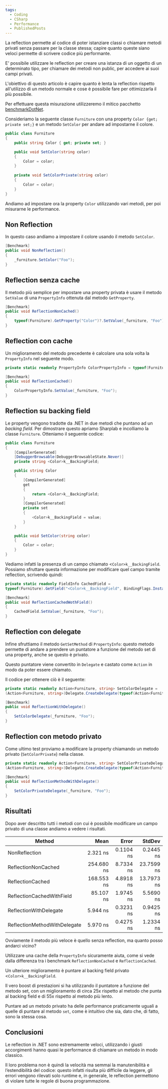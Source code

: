 ```yaml
---
tags:
  - Coding
  - CSharp
  - Performance
  - PublishedPosts
---
```



La reflection permette al codice di poter istanziare classi o chiamare metodi privati senza passare per la classe stessa; capire quanto queste siano veloci permette di scrivere codice più performante.

E' possibile utilizzare le reflection per creare una istanza di un oggetto di un determinato tipo, per chiamare dei metodi non public, per accedere ai suoi campi privati.

L'obiettivo di questo articolo è capire quanto è lenta la reflection rispetto all'utilizzo di un metodo normale e cose è possibile fare per ottimizzarla il più possibile.

Per effettuare questa misurazione utilizzeremo il mitico pacchetto [benchmarkDotNet](https://github.com/dotnet/BenchmarkDotNet).

Consideriamo la seguente classe `Furniture` con una property `Color {get; private set;}` e un metodo `SetColor` per andare ad impostarne il colore.
```csharp
public class Furniture
{
    public string Color { get; private set; }

    public void SetColor(string color)
    {
        Color = color;
    }
    
    private void SetColorPrivate(string color)
    {
        Color = color;
    }
}
```
Andiamo ad impostare ora la property `Color` utilizzando vari metodi, per poi misurarne le performance.

## Non Reflection

In questo caso andiamo a impostare il colore usando il metodo `SetColor`.
```csharp
[Benchmark]
public void NonReflection()
{
    _furniture.SetColor("Foo");
}
```
## Reflection senza cache

Il metodo più semplice per impostare una property privata è usare il metodo `SetValue` di una `PropertyInfo` ottenuta dal metodo `GetProperty`.
```csharp
[Benchmark]
public void ReflectionNonCached()
{
    typeof(Furniture).GetProperty("Color")?.SetValue(_furniture, "Foo");
}
```

## Reflection con cache

Un miglioramento del metodo precedente è calcolare una sola volta la `PropertyInfo` nel seguente modo.
```csharp
private static readonly PropertyInfo ColorPropertyInfo = typeof(Furniture).GetProperty("Color")!;

[Benchmark]
public void ReflectionCached()
{
    ColorPropertyInfo.SetValue(_furniture, "Foo");
}
```
## Reflection su backing field

Le property vengono tradotte da .NET in due metodi che puntano ad un _backing field_. Per dimostrare questo apriamo Sharplab e incolliamo la classe `Furniture`. Otteniamo il seguente codice:
```csharp
public class Furniture
{
    [CompilerGenerated]
    [DebuggerBrowsable(DebuggerBrowsableState.Never)]
    private string <Color>k__BackingField;

    public string Color
    {
        [CompilerGenerated]
        get
        {
            return <Color>k__BackingField;
        }
        [CompilerGenerated]
        private set
        {
            <Color>k__BackingField = value;
        }
    }

    public void SetColor(string color)
    {
        Color = color;
    }
}
```
Vediamo infatti la presenza di un campo chiamato <`Color>k__BackingField`. Possiamo sfruttare questa informazione per modificare quel campo tramite reflection, scrivendo quindi:
```csharp
private static readonly FieldInfo CachedField =
typeof(Furniture).GetField("<Color>k__BackingField", BindingFlags.Instance | BindingFlags.NonPublic)!;

[Benchmark]
public void ReflectionCachedWothField()
{
    CachedField.SetValue(_furniture, "Foo");
}
```
## Reflection con delegate

Infine sfruttiamo il metodo `GetSetMethod` di `PropertyInfo`: questo metodo permette di andare a prendere un puntatore a funzione del metodo set di una property, anche se questo è privato.

Questo puntatore viene convertito in `Delegate` e castato come `Action` in modo da poter essere chiamato.

Il codice per ottenere ciò è il seguente:
```csharp
private static readonly Action<Furniture, string> SetColorDelegate =
(Action<Furniture, string>)Delegate.CreateDelegate(typeof(Action<Furniture, string>), ColorPropertyInfo.GetSetMethod(true)!);

[Benchmark]
public void ReflectionWithDelegate()
{
    SetColorDelegate(_furniture, "Foo");
}
```
## Reflection con metodo privato

Come ultimo test proviamo a modificare la property chiamando un metodo privato (`SetColorPrivate`) nella classe.
```csharp
private static readonly Action<Furniture, string> SetColorPrivateDelegate =
(Action<Furniture, string>)Delegate.CreateDelegate(typeof(Action<Furniture, string>), SetColorPrivateMethodInfo);

[Benchmark]
public void ReflectionMethodWithDelegate()
{
    SetColorPrivateDelegate(_furniture, "Foo");
}
```
## Risultati

Dopo aver descritto tutti i metodi con cui è possibile modificare un campo privato di una classe andiamo a vedere i risultati.

|                       Method |       Mean |     Error |     StdDev |
|----------------------------- |-----------:|----------:|-----------:|
|                NonReflection |   2.321 ns | 0.1104 ns |  0.2445 ns |
|          ReflectionNonCached | 254.680 ns | 8.7334 ns | 23.7599 ns |
|             ReflectionCached | 168.553 ns | 4.8918 ns | 13.7973 ns |
|    ReflectionCachedWithField |  85.107 ns | 1.9745 ns |  5.5690 ns |
|       ReflectionWithDelegate |   5.944 ns | 0.3231 ns |  0.9425 ns |
| ReflectionMethodWithDelegate |   5.970 ns | 0.4275 ns |  1.2334 ns |

Ovviamente il metodo più veloce è quello senza reflection, ma quanto posso andarci vicino?

Utilizzare una cache della `PropertyInfo` sicuramente aiuta, come si vede dalla differenza tra i benchmark `ReflectionNonCached` e `ReflectionCached`.

Un ulteriore miglioramento è puntare al backing field privato <`Color>k__BackingField`.

Il vero boost di prestazioni si ha utilizzando il puntatore a funzione del metodo set, con un miglioramento di circa 25x rispetto al metodo che punta al backing field e di 55x rispetto al metodo più lento.

Puntare ad un metodo privato ha delle performance praticamente uguali a quelle di puntare al metodo `set`, come è intuitivo che sia, dato che, di fatto, sono la stessa cosa.

## Conclusioni

Le reflection in .NET sono estremamente veloci, utilizzando i giusti accorgimenti hanno quasi le performance di chiamare un metodo in modo classico.

Il loro problema non è quindi la velocità ma semmai la manutenibilità e l’estendibilità del codice: questo infatti risulta più difficile da leggere, gli errori vengono rilevati solo runtime e, in generale, le reflection permettono di violare tutte le regole di buona programmazione.
